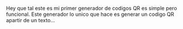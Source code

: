 Hey que tal este es mi primer generador de codigos QR es simple pero funcional.
Este generador lo unico que hace es generar un codigo QR apartir de un texto...